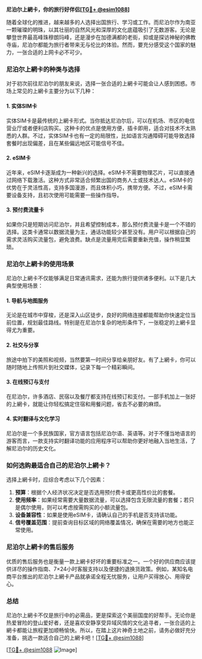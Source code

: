 **尼泊尔上網卡，你的旅行好伴侣[[TG💪+ @esim1088](https://t.me/s/esim1088)]**

随着全球化的推进，越来越多的人选择出国旅行、学习或工作。而尼泊尔作为南亚一颗璀璨的明珠，以其壮丽的自然风光和深厚的文化底蕴吸引了无数游客。无论是攀登世界最高峰珠穆朗玛峰，还是漫步在加德满都的老街，抑或是探访神秘的佛教寺庙，尼泊尔都能为旅行者带来无与伦比的体验。然而，要充分感受这个国家的魅力，一张合适的上网卡必不可少。

### 尼泊尔上網卡的种类与选择

对于初次前往尼泊尔的朋友来说，选择一张合适的上網卡可能会让人感到困惑。市场上常见的上網卡主要分为以下几种：

#### 1. **实体SIM卡**
实体SIM卡是最传统的上網卡形式。当你抵达尼泊尔后，可以在机场、市区的电信营业厅或者便利店购买。这种卡的优点是使用方便，插卡即用，适合对技术不太熟悉的人群。不过，实体SIM卡也有一定的局限性，比如语言沟通障碍可能导致选择套餐时出现偏差，且在某些偏远地区可能信号不佳。

#### 2. **eSIM卡**
近年来，eSIM卡逐渐成为一种新兴的选择。eSIM卡不需要物理芯片，可以直接通过网络下载激活。这种方式非常适合频繁出国的商务人士或技术达人。eSIM卡的优势在于灵活性高，支持多国漫游，而且体积小巧，携带方便。不过，eSIM卡需要设备支持，且初次使用可能需要一些操作指导。

#### 3. **预付费流量卡**
如果你只是短期访问尼泊尔，并且希望控制成本，那么预付费流量卡是一个不错的选择。这类卡通常以数据流量为主，通话功能较少甚至没有。用户可以根据自己的需求灵活购买流量包，避免浪费。缺点是流量用完后需要重新充值，操作稍显繁琐。

### 尼泊尔上網卡的使用场景

尼泊尔上網卡不仅能够满足日常通讯需求，还能为旅行提供诸多便利。以下是几大典型使用场景：

#### 1. **导航与地图服务**
无论是在城市中穿梭，还是深入山区徒步，良好的网络连接都能帮助你快速定位当前位置，规划最佳路线。特别是在尼泊尔复杂的地形条件下，一张稳定的上網卡显得尤为重要。

#### 2. **社交与分享**
旅途中拍下的美照和视频，当然要第一时间分享给亲朋好友。有了上網卡，你可以随时随地上传照片到社交媒体，记录下每一个精彩瞬间。

#### 3. **在线预订与支付**
在尼泊尔，许多酒店、民宿以及餐厅都支持在线预订和支付。一部手机加上一张好的上網卡，就能让你轻松搞定住宿和用餐问题，省去不必要的麻烦。

#### 4. **实时翻译与文化学习**
尼泊尔是一个多民族国家，官方语言包括尼泊尔语、英语等。对于不懂当地语言的游客而言，一款支持实时翻译功能的应用程序可以帮助你更好地融入当地生活，了解尼泊尔的历史文化。

### 如何选购最适合自己的尼泊尔上網卡？

选择上網卡时，应综合考虑以下几个因素：

1. **预算**：根据个人经济状况决定是否选用预付费卡或更高性价比的套餐。
2. **使用频率**：如果经常需要大量数据流量，可以选择包含无限流量的套餐；若只是偶尔使用，则可以考虑按需购买的小额流量包。
3. **设备兼容性**：如果是使用eSIM卡，请确认自己的手机是否支持该功能。
4. **信号覆盖范围**：提前查询目标区域的网络覆盖情况，确保在需要的地方也能正常使用。

### 尼泊尔上網卡的售后服务

优质的售后服务也是衡量一款上網卡好坏的重要标准之一。一个好的供应商应该提供详尽的操作指南、7×24小时客服支持以及便捷的退换货政策。例如，某知名电商平台推出的尼泊尔上網卡产品就承诺全程无忧服务，让用户买得放心、用得安心。

### 总结

尼泊尔上網卡不仅是旅行中的必需品，更是探索这个美丽国度的好帮手。无论你是热爱冒险的登山爱好者，还是喜欢安静享受异域风情的文化追寻者，一张合适的上網卡都能让旅程更加顺畅愉快。所以，在踏上这片神奇土地之前，请务必做好充分准备，挑选一款适合自己的上網卡吧！[[TG💪+ @esim1088](https://t.me/s/esim1088)]

[[TG💪+ @esim1088](https://t.me/s/esim1088) ![Image](https://i.postimg.cc/4NQfJmqS/Snipaste-2025-05-13-00-14-12.png)]